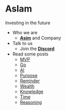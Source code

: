 # Aslam

Investing in the future

- Who we are
  * [**Asim**](https://github.com/asim) and Company
- Talk to us
  * Join the [**Discord**](https://discord.gg/FjrMrxNehR)
- Read some posts
  * [MVP](https://aslam.com/mvp)
  * [Go](https://aslam.com/go)
  * [AI](https://aslam.com/ai)
  * [Purpose](https://aslam.com/purpose)
  * [Reminder](https://aslam.com/reminder)
  * [Wealth](https://aslam.com/wealth)
  * [Knowledge](https://aslam.com/knowledge)
  * [Time](https://aslam.com/time)
  * [Reasoning](https://aslam.com/reasoning)
